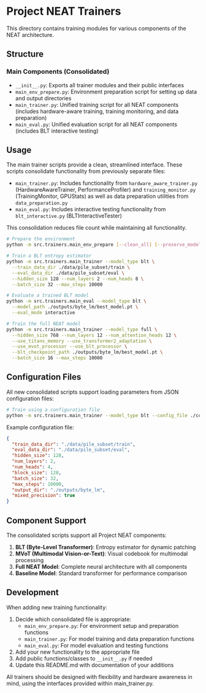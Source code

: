 # Project NEAT Trainers

This directory contains training modules for various components of the NEAT architecture.

## Structure

### Main Components (Consolidated)

- `__init__.py`: Exports all trainer modules and their public interfaces
- `main_env_prepare.py`: Environment preparation script for setting up data and output directories
- `main_trainer.py`: Unified training script for all NEAT components (includes hardware-aware training, training monitoring, and data preparation)
- `main_eval.py`: Unified evaluation script for all NEAT components (includes BLT interactive testing)

## Usage

The main trainer scripts provide a clean, streamlined interface. These scripts consolidate functionality from previously separate files:

- `main_trainer.py`: Includes functionality from `hardware_aware_trainer.py` (HardwareAwareTrainer, PerformanceProfiler) and `training_monitor.py` (TrainingMonitor, GPUStats) as well as data preparation utilities from `data_preparation.py`
- `main_eval.py`: Includes interactive testing functionality from `blt_interactive.py` (BLTInteractiveTester)

This consolidation reduces file count while maintaining all functionality.

```bash
# Prepare the environment
python -m src.trainers.main_env_prepare [--clean_all] [--preserve_models]

# Train a BLT entropy estimator
python -m src.trainers.main_trainer --model_type blt \
  --train_data_dir ./data/pile_subset/train \
  --eval_data_dir ./data/pile_subset/eval \
  --hidden_size 128 --num_layers 2 --num_heads 8 \
  --batch_size 32 --max_steps 10000

# Evaluate a trained BLT model
python -m src.trainers.main_eval --model_type blt \
  --model_path ./outputs/byte_lm/best_model.pt \
  --eval_mode interactive

# Train the full NEAT model
python -m src.trainers.main_trainer --model_type full \
  --hidden_size 768 --num_layers 12 --num_attention_heads 12 \
  --use_titans_memory --use_transformer2_adaptation \
  --use_mvot_processor --use_blt_processor \
  --blt_checkpoint_path ./outputs/byte_lm/best_model.pt \
  --batch_size 16 --max_steps 10000
```

## Configuration Files

All new consolidated scripts support loading parameters from JSON configuration files:

```bash
# Train using a configuration file
python -m src.trainers.main_trainer --model_type blt --config_file ./configs/blt_train.json
```

Example configuration file:
```json
{
  "train_data_dir": "./data/pile_subset/train",
  "eval_data_dir": "./data/pile_subset/eval",
  "hidden_size": 128,
  "num_layers": 2,
  "num_heads": 4,
  "block_size": 128,
  "batch_size": 32,
  "max_steps": 10000,
  "output_dir": "./outputs/byte_lm",
  "mixed_precision": true
}
```

## Component Support

The consolidated scripts support all Project NEAT components:

1. **BLT (Byte-Level Transformer)**: Entropy estimator for dynamic patching
2. **MVoT (Multimodal Vision-or-Text)**: Visual codebook for multimodal processing
3. **Full NEAT Model**: Complete neural architecture with all components
4. **Baseline Model**: Standard transformer for performance comparison

## Development

When adding new training functionality:

1. Decide which consolidated file is appropriate:
   - `main_env_prepare.py`: For environment setup and preparation functions
   - `main_trainer.py`: For model training and data preparation functions
   - `main_eval.py`: For model evaluation and testing functions
2. Add your new functionality to the appropriate file
3. Add public functions/classes to `__init__.py` if needed
4. Update this README.md with documentation of your additions

All trainers should be designed with flexibility and hardware awareness in mind, using the interfaces provided within main_trainer.py.
